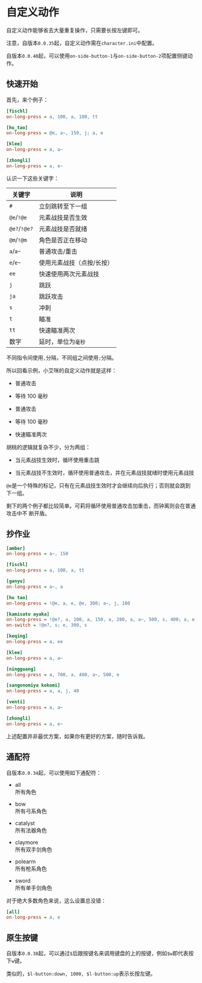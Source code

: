 # 自定义动作

自定义动作能够省去大量重复操作，只需要长按左键即可。

注意，自版本`0.0.35`起，自定义动作需在`character.ini`中配置。

自版本`0.0.40`起，可以使用`on-side-button-1`与`on-side-button-2`项配置侧键动作。

## 快速开始

首先，来个例子：

```ini
[fischl]
on-long-press = a, 100, a, 100, tt

[hu_tao]
on-long-press = @e, a~, 150, j; a, e

[klee]
on-long-press = a, a~

[zhongli]
on-long-press = a, e~
```

认识一下这些关键字：

| 关键字       | 说明                      |
| ------------ | ------------------------- |
| `#`          | 立刻跳转至下一组          |
| `@e`/`!@e`   | 元素战技是否生效          |
| `@e?`/`!@e?` | 元素战技是否就绪          |
| `@m`/`!@m`   | 角色是否正在移动          |
| `a`/`a~`     | 普通攻击/重击             |
| `e`/`e~`     | 使用元素战技（点按/长按） |
| `ee`         | 快速使用两次元素战技      |
| `j`          | 跳跃                      |
| `ja`         | 跳跃攻击                  |
| `s`          | 冲刺                      |
| `t`          | 瞄准                      |
| `tt`         | 快速瞄准两次              |
| 数字         | 延时，单位为`毫秒`        |

不同指令间使用`,`分隔，不同组之间使用`;`分隔。

所以回看示例，小艾咪的自定义动作就是这样：

- 普通攻击

- 等待 100 毫秒

- 普通攻击

- 等待 100 毫秒

- 快速瞄准两次

胡桃的逻辑就复杂不少，分为两组：

- 当元素战技生效时，循环使用重击跳

- 当元素战技不生效时，循环使用普通攻击，并在元素战技就绪时使用元素战技

`@e`是一个特殊的标记，只有在元素战技生效时才会继续向后执行；否则就会跳到下一组。

剩下的两个例子都比较简单。可莉将循环使用普通攻击加重击，而钟离则会在普通攻击中不
断开盾。

## 抄作业

```ini
[amber]
on-long-press = a~, 150

[fischl]
on-long-press = a, 100, a, tt

[ganyu]
on-long-press = a~, a

[hu tao]
on-long-press = !@e, a, e, @e, 300; a~, j, 100

[kamisato ayaka]
on-long-press = !@e?, a, 100, a, 150, a, 280, a, a~, 500, s, 400; a, e
on-switch = !@e?, s; e, 300, s

[keqing]
on-long-press = a, ee

[klee]
on-long-press = a, a~

[ningguang]
on-long-press = a, 700, a, 400, a~, 500, e

[sangonomiya kokomi]
on-long-press = a, a, j, 40

[venti]
on-long-press = a, a~

[zhongli]
on-long-press = a, e~
```

上述配置并非最优方案，如果你有更好的方案，随时告诉我。

## 通配符

自版本`0.0.34`起，可以使用如下通配符：

- all <br>所有角色

- bow <br>所有弓系角色

- catalyst <br>所有法器角色

- claymore <br>所有双手剑角色

- polearm <br>所有枪系角色

- sword <br>所有单手剑角色

对于绝大多数角色来说，这么设置总没错：

```ini
[all]
on-long-press = a, e
```

## 原生按键

自版本`0.0.38`起，可以通过`$`后跟按键名来调用键盘的上的按键，例如`$w`即代表按
下`w`键。

类似的，`$l-button:down, 1000, $l-button:up`表示长按左键。
